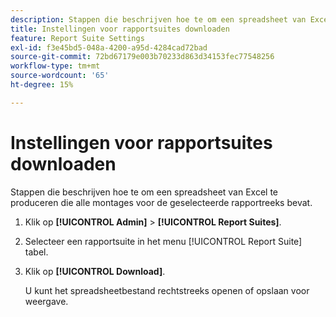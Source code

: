 ```yaml
---
description: Stappen die beschrijven hoe te om een spreadsheet van Excel te produceren die alle montages voor de geselecteerde rapportreeks bevat.
title: Instellingen voor rapportsuites downloaden
feature: Report Suite Settings
exl-id: f3e45bd5-048a-4200-a95d-4284cad72bad
source-git-commit: 72bd67179e003b70233d863d34153fec77548256
workflow-type: tm+mt
source-wordcount: '65'
ht-degree: 15%

---
```


# Instellingen voor rapportsuites downloaden

Stappen die beschrijven hoe te om een spreadsheet van Excel te produceren die alle montages voor de geselecteerde rapportreeks bevat.

1. Klik op **[!UICONTROL Admin]** > **[!UICONTROL Report Suites]**.
1. Selecteer een rapportsuite in het menu [!UICONTROL Report Suite] tabel.
1. Klik op **[!UICONTROL Download]**.

   U kunt het spreadsheetbestand rechtstreeks openen of opslaan voor weergave.
